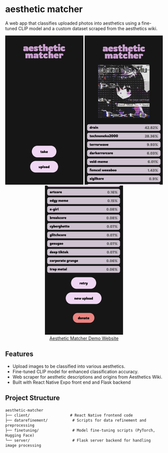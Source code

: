 # aesthetic matcher
A web app that classifies uploaded photos into aesthetics using a fine-tuned CLIP model and a custom dataset scraped from the aesthetics wiki.

<p align="center">
  <img src="am-screenshot1.png" alt="main page" width="250" height="475"/>
  <img src="am-screenshot2.png" alt="processed images" width="250" height="475"/>
  <img src="am-screenshot3.png" alt="post process menu" width="250" height="475"/>
  <br>
  <a href="https://kevinatruong.com/aesthetic-matcher">Aesthetic Matcher Demo Website</a>
  <br>
</p>

## Features

- Upload images to be classified into various aesthetics.
- Fine-tuned CLIP model for enhanced classification accuracy.
- Web scraper for aesthetic descriptions and origins from Aesthetics Wiki.
- Built with React Native Expo front end and Flask backend

## Project Structure
```
aesthetic-matcher
├── client/                  # React Native frontend code
├── datarefinement/           # Scripts for data refinement and preprocessing
├── finetuning/               # Model fine-tuning scripts (PyTorch, Hugging Face)
└── server/                   # Flask server backend for handling image processing
```
